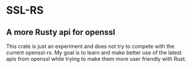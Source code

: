 # SSL-RS

## A more Rusty api for openssl

This crate is just an experiment and does not try to compete with the current openssl-rs. My goal is to learn and make better use of the latest apis from openssl while trying to make them more user friendly with Rust. 